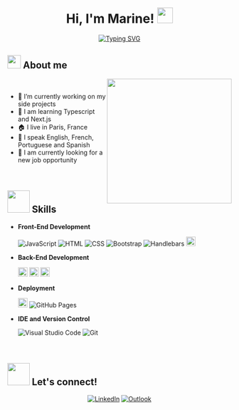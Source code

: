 <h1 align="center"><b>Hi, I'm Marine! </b><img src="https://media.giphy.com/media/hvRJCLFzcasrR4ia7z/giphy.gif" width="35"></h1>

<p align="center">
<a href="https://git.io/typing-svg"><img src="https://readme-typing-svg.herokuapp.com?font=Play&size=30&duration=3000&pause=1000&color=F28963&center=true&vCenter=true&width=700&lines=Welcome+to+my+profile!;I+am+a+Full+Stack+Developer;Passionate+about+coding+and+creating+cool+apps;Always+looking+to+learn%2C+improve+and+grow;Ready+to+take+on+new+challenges;Check+out+my+work+below!" alt="Typing SVG" /></a>
</p>

## <img src = "https://res.cloudinary.com/dm6a8aocc/image/upload/v1676403602/ezgif-2-874cf25e3c_yvenkc.gif" width = 30px> About me
<picture><img align="right" src="https://res.cloudinary.com/dm6a8aocc/image/upload/v1676397152/ezgif-4-3bee1beaf4_utntyn.gif" width = 280px></picture> 

<br>

- 🔭 I’m currently working on my side projects
- 📓 I am learning Typescript and Next.js
- 🏠 I live in Paris, France
- 💬 I speak English, French, Portuguese and Spanish
- 🏢 I am currently looking for a new job opportunity



<br>

## <img src = "https://res.cloudinary.com/dm6a8aocc/image/upload/v1676403603/ezgif-2-4517bbae6d_uhkjjq.gif" width = 50px> Skills

  
- **Front-End Development**

   <img alt="JavaScript" src="https://img.shields.io/badge/JavaScript%20-%23F7DF1E.svg?logo=javascript&logoColor=black">
   <img alt="HTML" src="https://img.shields.io/badge/HTML5%20-%23E34F26.svg?logo=html5&logoColor=white">
   <img alt="CSS" src="https://img.shields.io/badge/CSS%20-%231572B6.svg?logo=css3&logoColor=white">
   <img alt="Bootstrap" src="https://img.shields.io/badge/Bootstrap-%23563D7C.svg?style=flat&logo=bootstrap&logoColor=white" />
   <img alt="Handlebars" src="https://img.shields.io/badge/-Handlebars-orange" />
   <img alt="React" src="https://img.shields.io/badge/React-20232A?style=for-the-badge&logo=react&logoColor=61DAFB" height="21px" />
   
- **Back-End Development**

  <img alt="Node" src="https://img.shields.io/badge/Node.js-43853D?style=for-the-badge&logo=node.js&logoColor=white" height="21px" />
  <img alt="Express" src="https://img.shields.io/badge/Express.js-404D59?style=for-the-badge" height="21px"/>
  <img alt="MongoDB" src="https://img.shields.io/badge/MongoDB-4EA94B?style=for-the-badge&logo=mongodb&logoColor=white" height="21px" />

- **Deployment**

  <img alt="Netlify" src="https://img.shields.io/badge/Netlify-00C7B7?style=for-the-badge&logo=netlify&logoColor=white" height="21px" />
  <img alt="GitHub Pages" src="https://img.shields.io/badge/GitHub%20Pages-%23327FC7.svg?style=flat&llogo=github&logoColor=white">


- **IDE and Version Control**

    <img alt="Visual Studio Code" src="https://img.shields.io/badge/Visual%20Studio%20Code-0078d7.svg?logo=visual-studio-code&logoColor=white">
    <img alt="Git" src="https://img.shields.io/badge/Git%20-%23F05033.svg?logo=git&logoColor=white">



<br>

## <img src = "https://res.cloudinary.com/dm6a8aocc/image/upload/v1676403283/ezgif-2-b9ccac1bea_qozsar.gif" width = 50px> Let's connect!

<p align="center">
   <a href="https://www.linkedin.com/in/marine-drp/"><img alt="LinkedIn" src="https://res.cloudinary.com/dm6a8aocc/image/upload/v1676405523/icons8-linkedin-64_vfl3sv.png" /></a>
   <a href="mailto:marine.drp@outlook.com"><img alt="Outlook" src="https://res.cloudinary.com/dm6a8aocc/image/upload/v1676405523/icons8-microsoft-outlook-64_kkyjo3.png" /></a>
</p>
